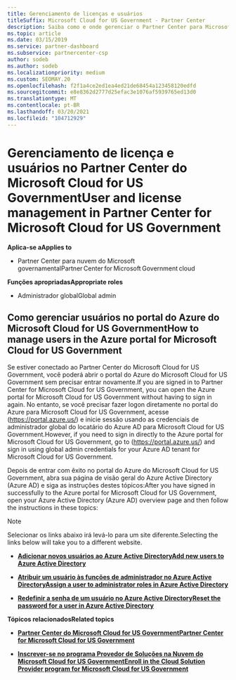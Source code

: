 ```yaml
---
title: Gerenciamento de licenças e usuários
titleSuffix: Microsoft Cloud for US Government - Partner Center
description: Saiba como e onde gerenciar o Partner Center para Microsoft Cloud para parceiros, clientes e licenças do governo dos EUA, bem como redefinições de senha.
ms.topic: article
ms.date: 03/15/2019
ms.service: partner-dashboard
ms.subservice: partnercenter-csp
author: sodeb
ms.author: sodeb
ms.localizationpriority: medium
ms.custom: SEOMAY.20
ms.openlocfilehash: f2f1a4ce2ed1ea4ed21de68454a123458120edfd
ms.sourcegitcommit: e8e8362d2777d25efac3e1076af5939765ed13d0
ms.translationtype: MT
ms.contentlocale: pt-BR
ms.lasthandoff: 03/20/2021
ms.locfileid: "104712929"
---
```

# <a name="user-and-license-management-in-partner-center-for-microsoft-cloud-for-us-government"></a><span data-ttu-id="966a7-103">Gerenciamento de licença e usuários no Partner Center do Microsoft Cloud for US Government</span><span class="sxs-lookup"><span data-stu-id="966a7-103">User and license management in Partner Center for Microsoft Cloud for US Government</span></span>

<span data-ttu-id="966a7-104">**Aplica-se a**</span><span class="sxs-lookup"><span data-stu-id="966a7-104">**Applies to**</span></span>

- <span data-ttu-id="966a7-105">Partner Center para nuvem do Microsoft governamental</span><span class="sxs-lookup"><span data-stu-id="966a7-105">Partner Center for Microsoft Government cloud</span></span>

<span data-ttu-id="966a7-106">**Funções apropriadas**</span><span class="sxs-lookup"><span data-stu-id="966a7-106">**Appropriate roles**</span></span>

- <span data-ttu-id="966a7-107">Administrador global</span><span class="sxs-lookup"><span data-stu-id="966a7-107">Global admin</span></span>

## <a name="how-to-manage-users-in-the-azure-portal-for-microsoft-cloud-for-us-government"></a><span data-ttu-id="966a7-108">Como gerenciar usuários no portal do Azure do Microsoft Cloud for US Government</span><span class="sxs-lookup"><span data-stu-id="966a7-108">How to manage users in the Azure portal for Microsoft Cloud for US Government</span></span>

<span data-ttu-id="966a7-109">Se estiver conectado ao Partner Center do Microsoft Cloud for US Government, você poderá abrir o portal do Azure do Microsoft Cloud for US Government sem precisar entrar novamente.</span><span class="sxs-lookup"><span data-stu-id="966a7-109">If you are signed in to Partner Center for Microsoft Cloud for US Government, you can open the Azure portal for Microsoft Cloud for US Government without having to sign in again.</span></span> <span data-ttu-id="966a7-110">No entanto, se você precisar fazer logon diretamente no portal do Azure para Microsoft Cloud for US Government, acesse (https://portal.azure.us/) e inicie sessão usando as credenciais de administrador global do locatário do Azure AD para Microsoft Cloud for US Government.</span><span class="sxs-lookup"><span data-stu-id="966a7-110">However, if you need to sign in directly to the Azure portal for Microsoft Cloud for US Government, go to (https://portal.azure.us/) and sign in using global admin credentials for your Azure AD tenant for Microsoft Cloud for US Government.</span></span>

<span data-ttu-id="966a7-111">Depois de entrar com êxito no portal do Azure do Microsoft Cloud for US Government, abra sua página de visão geral do Azure Active Directory (Azure AD) e siga as instruções destes tópicos:</span><span class="sxs-lookup"><span data-stu-id="966a7-111">After you have signed in successfully to the Azure portal for Microsoft Cloud for US Government, open your Azure Active Directory (Azure AD) overview page and then follow the instructions in these topics:</span></span>

> [!NOTE]  
> <span data-ttu-id="966a7-112">Selecionar os links abaixo irá levá-lo para um site diferente.</span><span class="sxs-lookup"><span data-stu-id="966a7-112">Selecting the links below will take you to a different website.</span></span> 

-  [<span data-ttu-id="966a7-113">**Adicionar novos usuários ao Azure Active Directory**</span><span class="sxs-lookup"><span data-stu-id="966a7-113">**Add new users to Azure Active Directory**</span></span>](/azure/active-directory/active-directory-users-create-azure-portal)

-  [<span data-ttu-id="966a7-114">**Atribuir um usuário às funções de administrador no Azure Active Directory**</span><span class="sxs-lookup"><span data-stu-id="966a7-114">**Assign a user to administrator roles in Azure Active Directory**</span></span>](/azure/active-directory/active-directory-users-assign-role-azure-portal)

-  [<span data-ttu-id="966a7-115">**Redefinir a senha de um usuário no Azure Active Directory**</span><span class="sxs-lookup"><span data-stu-id="966a7-115">**Reset the password for a user in Azure Active Directory**</span></span>](/azure/active-directory/active-directory-users-reset-password-azure-portal)

<span data-ttu-id="966a7-116">**Tópicos relacionados**</span><span class="sxs-lookup"><span data-stu-id="966a7-116">**Related topics**</span></span>

-  [<span data-ttu-id="966a7-117">**Partner Center do Microsoft Cloud for US Government**</span><span class="sxs-lookup"><span data-stu-id="966a7-117">**Partner Center for Microsoft Cloud for US Government**</span></span>](partner-center-for-microsoft-us-govt-cloud.md)

-  [<span data-ttu-id="966a7-118">**Inscrever-se no programa Provedor de Soluções na Nuvem do Microsoft Cloud for US Government**</span><span class="sxs-lookup"><span data-stu-id="966a7-118">**Enroll in the Cloud Solution Provider program for Microsoft Cloud for US Government**</span></span>](enroll-in-csp-for-microsoft-us-govt-cloud.md)